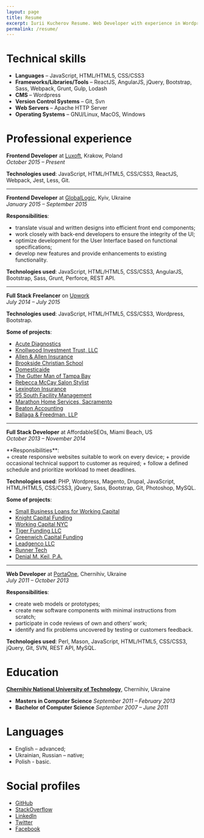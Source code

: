 ```yaml
---
layout: page
title: Resume
excerpt: Iurii Kucherov Resume. Web Developer with experience in Wordpress, AngularJS and Bootstrap.
permalink: /resume/
---
```


# Technical skills

+ **Languages** – JavaScript, HTML/HTML5, CSS/CSS3
+ **Frameworks/Libraries/Tools** – ReactJS, AngularJS, jQuery, Bootstrap, Sass, Webpack, Grunt, Gulp, Lodash
+ **CMS** – Wordpress
+ **Version Control Systems** – Git, Svn
+ **Web Servers** – Apache HTTP Server
+ **Operating Systems** – GNU/Linux, MacOS, Windows

# Professional experience

**Frontend Developer** at <a href="http://www.luxoft.com/" target="_blank">Luxoft</a>, Krakow, Poland<br/>
_October 2015 – Present_

**Technologies used**: JavaScript, HTML/HTML5, CSS/CSS3, ReactJS, Webpack, Jest, Less, Git.

----------

**Frontend Developer** at <a href="http://www.globallogic.com/" target="_blank">GlobalLogic</a>, Kyiv, Ukraine<br/>
_January 2015 – September 2015_

**Responsibilities**:

+ translate visual and written designs into efficient front end components;
+ work closely with back-end developers to ensure the integrity of the UI;
+ optimize development for the User Interface based on functional specifications;
+ develop new features and provide enhancements to existing functionality.

**Technologies used**: JavaScript, HTML/HTML5, CSS/CSS3, AngularJS, Bootstrap, Sass, Grunt, Perforce, REST API.

----------

**Full Stack Freelancer** on <a href="https://www.upwork.com/users/~01c8013e8487023dcf" target="_blank">Upwork</a><br/>
_July 2014 – July 2015_

**Technologies used**: JavaScript, HTML/HTML5, CSS/CSS3, Wordpress, Bootstrap.

**Some of projects**:

+ <a href="http://acutediagnostics.com/" target="_blank">Acute Diagnostics</a>
+ <a href="http://trustknollwood.com/" target="_blank">Knollwood Investment Trust, LLC</a>
+ <a href="http://allen-allen.com" target="_blank">Allen & Allen Insurance</a>
+ <a href="http://brooksidechristian.com/" target="_blank">Brookside Christian School</a>
+ <a href="http://domesticaide.com/" target="_blank">Domesticaide</a>
+ <a href="http://gutter-man.com/" target="_blank">The Gutter Man of Tampa Bay</a>
+ <a href="http://rebeccathestylist.com/" target="_blank">Rebecca McCay Salon Stylist</a>
+ <a href="http://pia-ins.com/" target="_blank">Lexington Insurance</a>
+ <a href="http://95southinc.com/" target="_blank">95 South Facility Management</a>
+ <a href="http://gomarathon.net/" target="_blank">Marathon Home Services, Sacramento</a>
+ <a href="http://beatonaccounting.com/" target="_blank">Beaton Accounting</a>
+ <a href="http://ballagafreedman.com/" target="_blank">Ballaga & Freedman, LLP</a>

----------

**Full Stack Developer** at AffordableSEOs, Miami Beach, US<br/>
_October 2013 – November 2014_


<div>
**Responsibilities**:
</div>
+ create responsive websites suitable to work on every device;
+ provide occasional technical support to customer as required;
+ follow a defined schedule and prioritize workload to meet deadlines.

**Technologies used**: PHP, Wordpress, Magento, Drupal, JavaScript, HTML/HTML5, CSS/CSS3, jQuery, Sass, Bootstrap, Git, Photoshop, MySQL.

**Some of projects**:

+ <a href="http://www.ebusinessfunding.net/" target="_blank">Small Business Loans for Working Capital</a>
+ <a href="http://www.knightcapitalfunding.com/" target="_blank">Knight Capital Funding</a>
+ <a href="http://workingcapital.nyc/" target="_blank">Working Capital NYC</a>
+ <a href="http://tigerfundingllc.com/" target="_blank">Tiger Funding LLC</a>
+ <a href="http://greenwichcapitalfunding.com/" target="_blank">Greenwich Capital Funding</a>
+ <a href="http://leadgencollc.com/" target="_blank">Leadgenco LLC</a>
+ <a href="http://runnertech.com/" target="_blank">Runner Tech</a>
+ <a href="http://keillaw.com/" target="_blank">Denial M. Keil, P.A.</a>

----------

**Web Developer** at <a href="https://portaone.com/" target="_blank">PortaOne</a>, Chernihiv, Ukraine<br/>
_July 2011 – October 2013_

**Responsibilities**:

+ create web models or prototypes;
+ create new software components with minimal instructions from scratch;
+ participate in code reviews of own and others’ work;
+ identify and fix problems uncovered by testing or customers feedback.

**Technologies used**: Perl, Mason, JavaScript, HTML/HTML5, CSS/CSS3, jQuery, Git, SVN, REST API, MySQL.

# Education

**<a href="http://en.stu.cn.ua/" target="_blank">Chernihiv National University of Technology</a>**, Chernihiv, Ukraine

+ **Masters in Computer Science** _September 2011 – February 2013_
+ **Bachelor of Computer Science** _September 2007 – June 2011_

# Languages

+ English – advanced;
+ Ukrainian, Russian – native;
+ Polish - basic.

# Social profiles
+ <a href="https://github.com/yuyokk" target="_blank">GitHub</a>
+ <a href="http://stackoverflow.com/users/1022726/yuyokk" target="_blank">StackOverflow</a>
+ <a href="https://ua.linkedin.com/in/ikucherov" target="_blank">LinkedIn</a>
+ <a href="https://twitter.com/yuyokk" target="_blank">Twitter</a>
+ <a href="https://www.facebook.com/ikucherov" target="_blank">Facebook</a>
